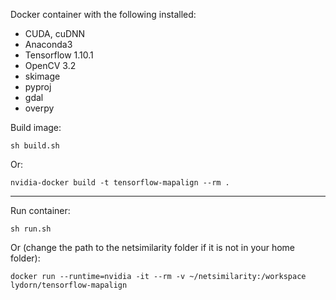 Docker container with the following installed:
- CUDA, cuDNN
- Anaconda3
- Tensorflow 1.10.1
- OpenCV 3.2
- skimage
- pyproj
- gdal
- overpy

Build image:
```
sh build.sh
```

Or:
```
nvidia-docker build -t tensorflow-mapalign --rm .
```

----------------------

Run container:
```
sh run.sh
```

Or (change the path to the netsimilarity folder if it is not in your home folder):
```
docker run --runtime=nvidia -it --rm -v ~/netsimilarity:/workspace lydorn/tensorflow-mapalign
```
